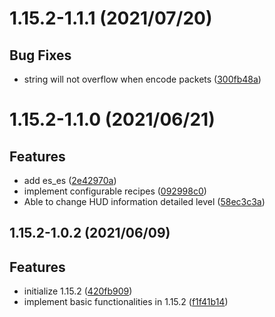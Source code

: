 <a name="1.15.2-1.1.1"></a>
# 1.15.2-1.1.1 (2021/07/20)


## Bug Fixes

* string will not overflow when encode packets ([300fb48a](https://github.com/Samarium150/StructuresCompass/commits/300fb48a))
<a name="1.15.2-1.1.0"></a>
# 1.15.2-1.1.0 (2021/06/21)


## Features

* add es_es ([2e42970a](https://github.com/Samarium150/StructuresCompass/commits/2e42970a))
* implement configurable recipes ([092998c0](https://github.com/Samarium150/StructuresCompass/commits/092998c0))
* Able to change HUD information detailed level ([58ec3c3a](https://github.com/Samarium150/StructuresCompass/commits/58ec3c3a))
<a name="1.15.2-1.0.2"></a>
## 1.15.2-1.0.2 (2021/06/09)


## Features

* initialize 1.15.2 ([420fb909](https://github.com/Samarium150/StructuresCompass/commits/420fb909))
* implement basic functionalities in 1.15.2 ([f1f41b14](https://github.com/Samarium150/StructuresCompass/commits/f1f41b14))
